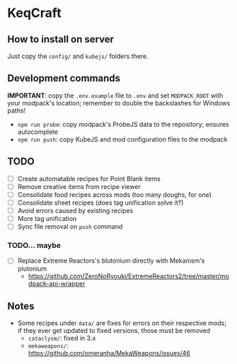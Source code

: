 KeqCraft
========

## How to install on server

Just copy the `config/` and `kubejs/` folders there.

## Development commands

**IMPORTANT**: copy the `.env.example` file to `.env` and set `MODPACK_ROOT` with your modpack's location; remember to double the backslashes for Windows paths!

- `npm run probe`: copy modpack's ProbeJS data to the repository; ensures autocomplete
- `npm run push`: copy KubeJS and mod configuration files to the modpack

## TODO

- [ ] Create automatable recipes for Point Blank items
- [ ] Remove creative items from recipe viewer
- [ ] Consolidate food recipes across mods (too many doughs, for one)
- [ ] Consolidate sheet recipes (does tag unification solve it?)
- [ ] Avoid errors caused by existing recipes
- [ ] More tag unification
- [ ] Sync file removal on `push` command

### TODO... maybe

- [ ] Replace Extreme Reactors's blutonium directly with Mekanism's plutonium
  - https://github.com/ZeroNoRyouki/ExtremeReactors2/tree/master/modpack-api-wrapper

## Notes

- Some recipes under `data/` are fixes for errors on their respective mods; if they ever get updated to fixed versions, those must be removed
  - `cataclysm/`: fixed in 3.x
  - `mekaweapons/`: https://github.com/omeranha/MekaWeapons/issues/46